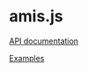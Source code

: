 # amis.js

[API documentation](https://ami-solution.github.io/amis.js)


[Examples](https://github.com/ami-solution/amis.js/blob/v1.x/examples/usage.js)